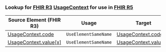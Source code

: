 ### Lookup for [FHIR R3](https://hl7.org/fhir/STU3/) [UsageContext](https://hl7.org/fhir/STU3/UsageContext.html) for use in [FHIR R5](https://hl7.org/fhir/R5/)

| Source Element (FHIR R3) | Usage | Target |
| -------------- | ----- | ------ |
| [UsageContext.code](https://hl7.org/fhir/STU3/UsageContext.html#resource) | `UseElementSameName` | [UsageContext.code](https://hl7.org/fhir/R5/UsageContext.html#resource) |
| [UsageContext.value[x]](https://hl7.org/fhir/STU3/UsageContext.html#resource) | `UseElementSameName` | [UsageContext.value[x]](https://hl7.org/fhir/R5/UsageContext.html#resource) |
